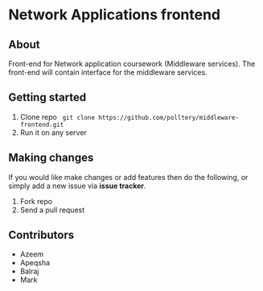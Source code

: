 # Network Applications frontend

## About
Front-end for Network application coursework (Middleware services). The front-end will contain interface for the middleware services.

## Getting started

1. Clone repo ``` git clone https://github.com/polltery/middleware-frontend.git```
2. Run it on any server

## Making changes

If you would like make changes or add features then do the following, or simply add a new issue via **issue tracker**.

1. Fork repo
2. Send a pull request

## Contributors
- Azeem
- Apeqsha
- Balraj
- Mark